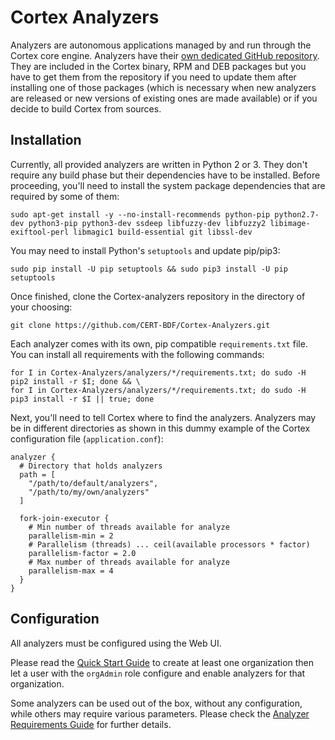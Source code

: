 # Cortex Analyzers

Analyzers are autonomous applications managed by and run through the Cortex core engine. Analyzers have their
[own dedicated GitHub repository](https://github.com/TheHive-Project/Cortex-Analyzers).
They are included in the Cortex binary, RPM and DEB packages but you have to
get them from the repository if you need to update them after installing one
of those packages (which is necessary when new analyzers are released or new
versions of existing ones are made available) or if you decide to build Cortex from
sources.

## Installation
Currently, all provided analyzers are written in Python 2 or 3. They don't require any build phase but their dependencies have
to be installed. Before proceeding, you'll need to install the system package dependencies that are required by some of
them:

```
sudo apt-get install -y --no-install-recommends python-pip python2.7-dev python3-pip python3-dev ssdeep libfuzzy-dev libfuzzy2 libimage-exiftool-perl libmagic1 build-essential git libssl-dev
```

You may need to install Python's `setuptools` and update pip/pip3:
```
sudo pip install -U pip setuptools && sudo pip3 install -U pip setuptools
```

Once finished, clone the Cortex-analyzers repository in the directory of your choosing:
```
git clone https://github.com/CERT-BDF/Cortex-Analyzers.git
```

Each analyzer comes with its own, pip compatible `requirements.txt` file. You can install all requirements with the
following commands:

```
for I in Cortex-Analyzers/analyzers/*/requirements.txt; do sudo -H pip2 install -r $I; done && \
for I in Cortex-Analyzers/analyzers/*/requirements.txt; do sudo -H pip3 install -r $I || true; done
```

Next, you'll need to tell Cortex where to find the analyzers. Analyzers may be in different directories as shown in this dummy example of the Cortex configuration file (`application.conf`):

```
analyzer {
  # Directory that holds analyzers
  path = [
    "/path/to/default/analyzers",
    "/path/to/my/own/analyzers"
  ]

  fork-join-executor {
    # Min number of threads available for analyze
    parallelism-min = 2
    # Parallelism (threads) ... ceil(available processors * factor)
    parallelism-factor = 2.0
    # Max number of threads available for analyze
    parallelism-max = 4
  }
}
```
## Configuration
All analyzers must be configured using the Web UI.

Please read the [Quick Start Guide](../admin/quick-start.md) to create at least one organization then let a user with the `orgAdmin` role configure and enable analyzers for that organization.

Some analyzers can be used out of the box, without any configuration, while others may require various parameters. Please check the [Analyzer Requirements Guide](../analyzer_requirements.md) for further details.

